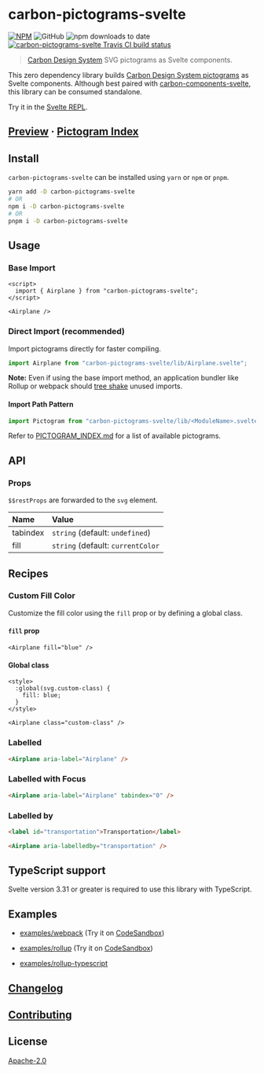 # carbon-pictograms-svelte

[![NPM][npm]][npm-url]
![GitHub](https://img.shields.io/github/license/ibm/carbon-pictograms-svelte?color=262626&style=for-the-badge)
![npm downloads to date](https://img.shields.io/npm/dt/carbon-pictograms-svelte?color=262626&style=for-the-badge)
[![carbon-pictograms-svelte Travis CI build status][build]][build-badge]

> [Carbon Design System](https://github.com/carbon-design-system) SVG pictograms as Svelte components.

This zero dependency library builds [Carbon Design System pictograms](https://www.carbondesignsystem.com/guidelines/pictograms/library) as Svelte components. Although best paired with [carbon-components-svelte](https://github.com/IBM/carbon-components-svelte), this library can be consumed standalone.

Try it in the [Svelte REPL](https://svelte.dev/repl/88b99674d0f24a3a8948d3760f8ba999?version=3.24.1).

## [Preview](https://ibm.github.io/carbon-pictograms-svelte/) · [Pictogram Index](PICTOGRAM_INDEX.md)

## Install

`carbon-pictograms-svelte` can be installed using `yarn` or `npm` or `pnpm`.

```sh
yarn add -D carbon-pictograms-svelte
# OR
npm i -D carbon-pictograms-svelte
# OR
pnpm i -D carbon-pictograms-svelte
```

## Usage

### Base Import

```svelte
<script>
  import { Airplane } from "carbon-pictograms-svelte";
</script>

<Airplane />
```

### Direct Import (recommended)

Import pictograms directly for faster compiling.

```js
import Airplane from "carbon-pictograms-svelte/lib/Airplane.svelte";
```

**Note:** Even if using the base import method, an application bundler like Rollup or webpack should [tree shake](https://developer.mozilla.org/en-US/docs/Glossary/Tree_shaking) unused imports.

#### Import Path Pattern

```js
import Pictogram from "carbon-pictograms-svelte/lib/<ModuleName>.svelte";
```

Refer to [PICTOGRAM_INDEX.md](PICTOGRAM_INDEX.md) for a list of available pictograms.

## API

### Props

`$$restProps` are forwarded to the `svg` element.

| Name     | Value                             |
| :------- | :-------------------------------- |
| tabindex | `string` (default: `undefined`)   |
| fill     | `string` (default: `currentColor` |

## Recipes

### Custom Fill Color

Customize the fill color using the `fill` prop or by defining a global class.

#### `fill` prop

```svelte
<Airplane fill="blue" />
```

#### Global class

```svelte
<style>
  :global(svg.custom-class) {
    fill: blue;
  }
</style>

<Airplane class="custom-class" />
```

### Labelled

```html
<Airplane aria-label="Airplane" />
```

### Labelled with Focus

```html
<Airplane aria-label="Airplane" tabindex="0" />
```

### Labelled by

```html
<label id="transportation">Transportation</label>

<Airplane aria-labelledby="transportation" />
```

## TypeScript support

Svelte version 3.31 or greater is required to use this library with TypeScript.

## Examples

- [examples/webpack](examples/webpack) (Try it on [CodeSandbox](https://codesandbox.io/s/github/IBM/carbon-pictograms-svelte/tree/master/examples/webpack))

- [examples/rollup](examples/rollup) (Try it on [CodeSandbox](https://codesandbox.io/s/github/IBM/carbon-pictograms-svelte/tree/master/examples/rollup))

- [examples/rollup-typescript](examples/rollup-typescript)

## [Changelog](CHANGELOG.md)

## [Contributing](CONTRIBUTING.md)

## License

[Apache-2.0](LICENSE)

[npm]: https://img.shields.io/npm/v/carbon-pictograms-svelte.svg?color=262626&style=for-the-badge
[npm-url]: https://npmjs.com/package/carbon-pictograms-svelte
[build]: https://img.shields.io/travis/com/ibm/carbon-pictograms-svelte?color=24a148&style=for-the-badge
[build-badge]: https://travis-ci.com/ibm/carbon-pictograms-svelte

